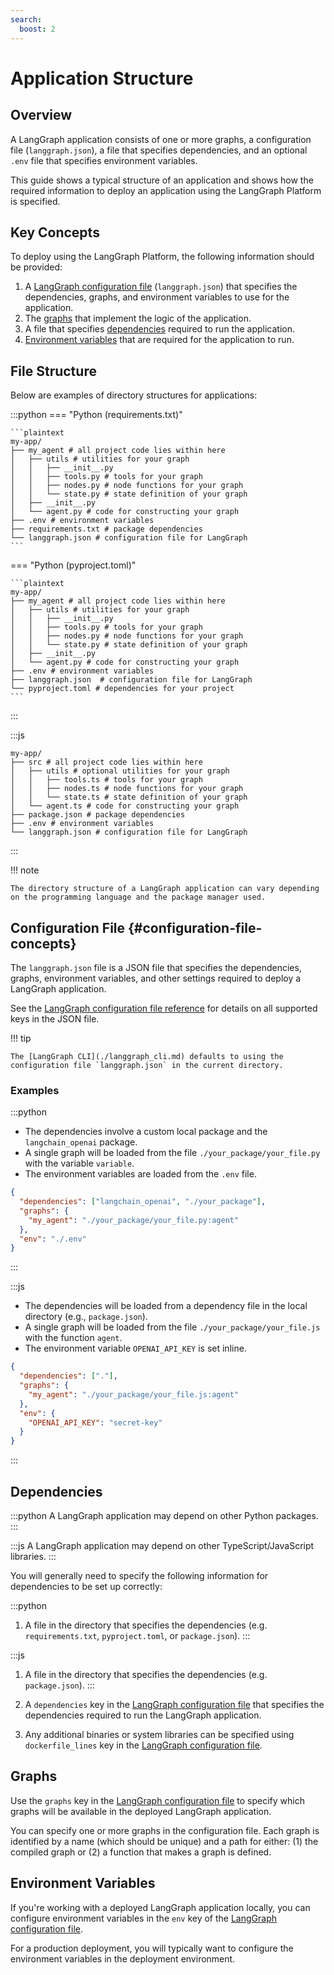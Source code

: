 ```yaml
---
search:
  boost: 2
---
```


# Application Structure

## Overview

A LangGraph application consists of one or more graphs, a configuration file (`langgraph.json`), a file that specifies dependencies, and an optional `.env` file that specifies environment variables.

This guide shows a typical structure of an application and shows how the required information to deploy an application using the LangGraph Platform is specified.

## Key Concepts

To deploy using the LangGraph Platform, the following information should be provided:

1. A [LangGraph configuration file](#configuration-file-concepts) (`langgraph.json`) that specifies the dependencies, graphs, and environment variables to use for the application.
2. The [graphs](#graphs) that implement the logic of the application.
3. A file that specifies [dependencies](#dependencies) required to run the application.
4. [Environment variables](#environment-variables) that are required for the application to run.

## File Structure

Below are examples of directory structures for applications:

:::python
=== "Python (requirements.txt)"

    ```plaintext
    my-app/
    ├── my_agent # all project code lies within here
    │   ├── utils # utilities for your graph
    │   │   ├── __init__.py
    │   │   ├── tools.py # tools for your graph
    │   │   ├── nodes.py # node functions for your graph
    │   │   └── state.py # state definition of your graph
    │   ├── __init__.py
    │   └── agent.py # code for constructing your graph
    ├── .env # environment variables
    ├── requirements.txt # package dependencies
    └── langgraph.json # configuration file for LangGraph
    ```

=== "Python (pyproject.toml)"

    ```plaintext
    my-app/
    ├── my_agent # all project code lies within here
    │   ├── utils # utilities for your graph
    │   │   ├── __init__.py
    │   │   ├── tools.py # tools for your graph
    │   │   ├── nodes.py # node functions for your graph
    │   │   └── state.py # state definition of your graph
    │   ├── __init__.py
    │   └── agent.py # code for constructing your graph
    ├── .env # environment variables
    ├── langgraph.json  # configuration file for LangGraph
    └── pyproject.toml # dependencies for your project
    ```

:::

:::js

```plaintext
my-app/
├── src # all project code lies within here
│   ├── utils # optional utilities for your graph
│   │   ├── tools.ts # tools for your graph
│   │   ├── nodes.ts # node functions for your graph
│   │   └── state.ts # state definition of your graph
│   └── agent.ts # code for constructing your graph
├── package.json # package dependencies
├── .env # environment variables
└── langgraph.json # configuration file for LangGraph
```

:::

!!! note

    The directory structure of a LangGraph application can vary depending on the programming language and the package manager used.

## Configuration File {#configuration-file-concepts}

The `langgraph.json` file is a JSON file that specifies the dependencies, graphs, environment variables, and other settings required to deploy a LangGraph application.

See the [LangGraph configuration file reference](../cloud/reference/cli.md#configuration-file) for details on all supported keys in the JSON file.

!!! tip

    The [LangGraph CLI](./langgraph_cli.md) defaults to using the configuration file `langgraph.json` in the current directory.

### Examples

:::python

- The dependencies involve a custom local package and the `langchain_openai` package.
- A single graph will be loaded from the file `./your_package/your_file.py` with the variable `variable`.
- The environment variables are loaded from the `.env` file.

```json
{
  "dependencies": ["langchain_openai", "./your_package"],
  "graphs": {
    "my_agent": "./your_package/your_file.py:agent"
  },
  "env": "./.env"
}
```

:::

:::js

- The dependencies will be loaded from a dependency file in the local directory (e.g., `package.json`).
- A single graph will be loaded from the file `./your_package/your_file.js` with the function `agent`.
- The environment variable `OPENAI_API_KEY` is set inline.

```json
{
  "dependencies": ["."],
  "graphs": {
    "my_agent": "./your_package/your_file.js:agent"
  },
  "env": {
    "OPENAI_API_KEY": "secret-key"
  }
}
```

:::

## Dependencies

:::python
A LangGraph application may depend on other Python packages.
:::

:::js
A LangGraph application may depend on other TypeScript/JavaScript libraries.
:::

You will generally need to specify the following information for dependencies to be set up correctly:

:::python

1. A file in the directory that specifies the dependencies (e.g. `requirements.txt`, `pyproject.toml`, or `package.json`).
   :::

:::js

1. A file in the directory that specifies the dependencies (e.g. `package.json`).
   :::

2. A `dependencies` key in the [LangGraph configuration file](#configuration-file-concepts) that specifies the dependencies required to run the LangGraph application.
3. Any additional binaries or system libraries can be specified using `dockerfile_lines` key in the [LangGraph configuration file](#configuration-file-concepts).

## Graphs

Use the `graphs` key in the [LangGraph configuration file](#configuration-file-concepts) to specify which graphs will be available in the deployed LangGraph application.

You can specify one or more graphs in the configuration file. Each graph is identified by a name (which should be unique) and a path for either: (1) the compiled graph or (2) a function that makes a graph is defined.

## Environment Variables

If you're working with a deployed LangGraph application locally, you can configure environment variables in the `env` key of the [LangGraph configuration file](#configuration-file-concepts).

For a production deployment, you will typically want to configure the environment variables in the deployment environment.
